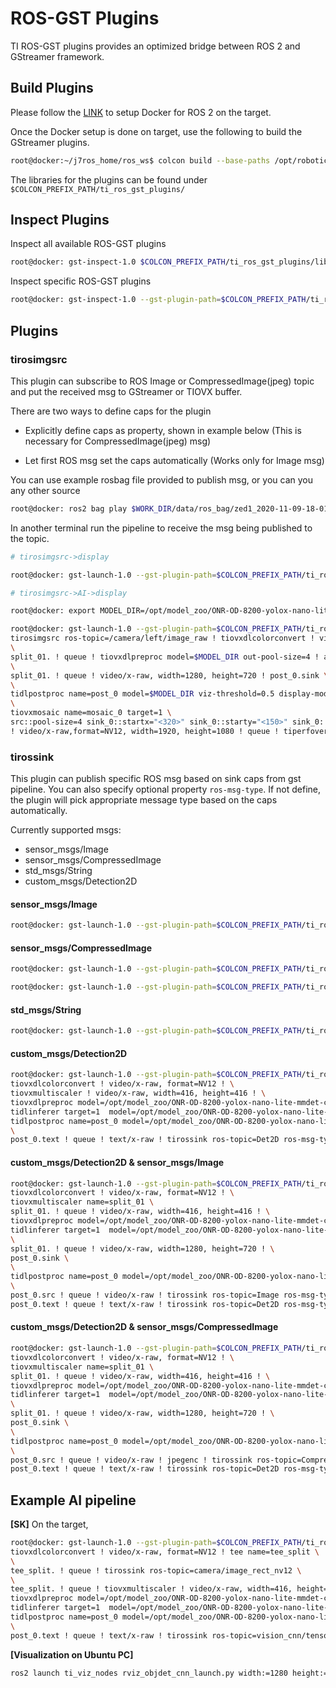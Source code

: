 ROS-GST Plugins
===============

TI ROS-GST plugins provides an optimized bridge between ROS 2 and GStreamer framework.

## Build Plugins

Please follow the [LINK](../../../docker/setting_docker_ros2.md) to setup Docker for ROS 2 on the target.

Once the Docker setup is done on target, use the following to build the
GStreamer plugins.

```bash
root@docker:~/j7ros_home/ros_ws$ colcon build --base-paths /opt/robotics_sdk/ros2 --packages-select ti_ros_gst_plugins --cmake-force-configure
```

The libraries for the plugins can be found under
`$COLCON_PREFIX_PATH/ti_ros_gst_plugins/`

## Inspect Plugins

Inspect all available ROS-GST plugins

```bash
root@docker: gst-inspect-1.0 $COLCON_PREFIX_PATH/ti_ros_gst_plugins/lib/ti_ros_gst_plugins/libros_gst_plugins.so
```

Inspect specific ROS-GST plugins

```bash
root@docker: gst-inspect-1.0 --gst-plugin-path=$COLCON_PREFIX_PATH/ti_ros_gst_plugins/lib/ti_ros_gst_plugins/ tirosimgsrc
```

## Plugins

### **tirosimgsrc**

This plugin can subscribe to ROS Image or CompressedImage(jpeg) topic
and put the received msg to GStreamer or TIOVX buffer.

There are two ways to define caps for the plugin

- Explicitly define caps as property, shown in example below (This is necessary for CompressedImage(jpeg) msg)

- Let first ROS msg set the caps automatically (Works only for Image msg)

You can use example rosbag file provided to publish msg, or you can you any other source

```bash
root@docker: ros2 bag play $WORK_DIR/data/ros_bag/zed1_2020-11-09-18-01-08/ --loop --topic /camera/left/image_raw
```

In another terminal run the pipeline to receive the msg being published to the topic.

```bash
# tirosimgsrc->display

root@docker: gst-launch-1.0 --gst-plugin-path=$COLCON_PREFIX_PATH/ti_ros_gst_plugins/lib/ti_ros_gst_plugins/ tirosimgsrc ros-topic=/camera/left/image_raw caps="video/x-raw,width=1280,height=720,format=UYVY" ! kmssink driver-name=tidss sync=false
```

```bash
# tirosimgsrc->AI->display

root@docker: export MODEL_DIR=/opt/model_zoo/ONR-OD-8200-yolox-nano-lite-mmdet-coco-416x416/

root@docker: gst-launch-1.0 --gst-plugin-path=$COLCON_PREFIX_PATH/ti_ros_gst_plugins/lib/ti_ros_gst_plugins/ \
tirosimgsrc ros-topic=/camera/left/image_raw ! tiovxdlcolorconvert ! video/x-raw,format=NV12 ! tiovxmultiscaler name=split_01 \
\
split_01. ! queue ! tiovxdlpreproc model=$MODEL_DIR out-pool-size=4 ! application/x-tensor-tiovx ! tidlinferer target=1  model=$MODEL_DIR ! post_0.tensor \
\
split_01. ! queue ! video/x-raw, width=1280, height=720 ! post_0.sink \
\
tidlpostproc name=post_0 model=$MODEL_DIR viz-threshold=0.5 display-model=true ! queue ! mosaic_0. \
\
tiovxmosaic name=mosaic_0 target=1 \
src::pool-size=4 sink_0::startx="<320>" sink_0::starty="<150>" sink_0::widths="<1280>" sink_0::heights="<720>" \
! video/x-raw,format=NV12, width=1920, height=1080 ! queue ! tiperfoverlay ! kmssink driver-name=tidss sync=false
```

### **tirossink**

This plugin can publish specific ROS msg based on sink caps from gst pipeline.
You can also specify optional property `ros-msg-type`. If not define, the plugin will
pick appropriate message type based on the caps automatically.

Currently supported msgs:
  - sensor_msgs/Image
  - sensor_msgs/CompressedImage
  - std_msgs/String
  - custom_msgs/Detection2D

#### sensor_msgs/Image
```bash
root@docker: gst-launch-1.0 --gst-plugin-path=$COLCON_PREFIX_PATH/ti_ros_gst_plugins/lib/ti_ros_gst_plugins/ videotestsrc ! video/x-raw,width=1280,height=720,format=NV12,framerate=30/1 ! tirossink ros-topic=image_raw
```

#### sensor_msgs/CompressedImage
```bash
root@docker: gst-launch-1.0 --gst-plugin-path=$COLCON_PREFIX_PATH/ti_ros_gst_plugins/lib/ti_ros_gst_plugins/ videotestsrc ! video/x-raw,width=1280,height=720,format=NV12,framerate=30/1 ! jpegenc ! image/jpeg ! tirossink ros-topic=image_jpeg
```

```bash
root@docker: gst-launch-1.0 --gst-plugin-path=$COLCON_PREFIX_PATH/ti_ros_gst_plugins/lib/ti_ros_gst_plugins/ videotestsrc ! video/x-raw,width=1280,height=720,format=NV12,framerate=30/1 ! pngenc ! image/png ! tirossink ros-topic=image_png
```

#### std_msgs/String
```bash
root@docker: gst-launch-1.0 --gst-plugin-path=$COLCON_PREFIX_PATH/ti_ros_gst_plugins/lib/ti_ros_gst_plugins/ multifilesrc location=x.txt ! text/x-raw ! tirossink ros-topic=string
```

#### custom_msgs/Detection2D
```bash
root@docker: gst-launch-1.0 --gst-plugin-path=$COLCON_PREFIX_PATH/ti_ros_gst_plugins/lib/ti_ros_gst_plugins v4l2src device=/dev/video-usb-cam0 io-mode=2 ! image/jpeg, width=1280, height=720 ! jpegdec ! \
tiovxdlcolorconvert ! video/x-raw, format=NV12 ! \
tiovxmultiscaler ! video/x-raw, width=416, height=416 ! \
tiovxdlpreproc model=/opt/model_zoo/ONR-OD-8200-yolox-nano-lite-mmdet-coco-416x416  out-pool-size=4 ! application/x-tensor-tiovx ! \
tidlinferer target=1  model=/opt/model_zoo/ONR-OD-8200-yolox-nano-lite-mmdet-coco-416x416 ! post_0.tensor \
tidlpostproc name=post_0 model=/opt/model_zoo/ONR-OD-8200-yolox-nano-lite-mmdet-coco-416x416 viz-threshold=0.6 \
\
post_0.text ! queue ! text/x-raw ! tirossink ros-topic=Det2D ros-msg-type=detection2d
```

#### custom_msgs/Detection2D & sensor_msgs/Image
```bash
root@docker: gst-launch-1.0 --gst-plugin-path=$COLCON_PREFIX_PATH/ti_ros_gst_plugins/lib/ti_ros_gst_plugins v4l2src device=/dev/video-usb-cam0 io-mode=2 ! image/jpeg, width=1280, height=720 ! jpegdec ! \
tiovxdlcolorconvert ! video/x-raw, format=NV12 ! \
tiovxmultiscaler name=split_01 \
split_01. ! queue ! video/x-raw, width=416, height=416 ! \
tiovxdlpreproc model=/opt/model_zoo/ONR-OD-8200-yolox-nano-lite-mmdet-coco-416x416  out-pool-size=4 ! application/x-tensor-tiovx ! \
tidlinferer target=1  model=/opt/model_zoo/ONR-OD-8200-yolox-nano-lite-mmdet-coco-416x416 ! post_0.tensor \
\
split_01. ! queue ! video/x-raw, width=1280, height=720 ! \
post_0.sink \
\
tidlpostproc name=post_0 model=/opt/model_zoo/ONR-OD-8200-yolox-nano-lite-mmdet-coco-416x416 viz-threshold=0.6 \
\
post_0.src ! queue ! video/x-raw ! tirossink ros-topic=Image ros-msg-type=image \
post_0.text ! queue ! text/x-raw ! tirossink ros-topic=Det2D ros-msg-type=detection2d
```

#### custom_msgs/Detection2D & sensor_msgs/CompressedImage
```bash
root@docker: gst-launch-1.0 --gst-plugin-path=$COLCON_PREFIX_PATH/ti_ros_gst_plugins/lib/ti_ros_gst_plugins v4l2src device=/dev/video-usb-cam0 io-mode=2 ! image/jpeg, width=1280, height=720 ! jpegdec ! \
tiovxdlcolorconvert ! video/x-raw, format=NV12 ! \
tiovxmultiscaler name=split_01 \
split_01. ! queue ! video/x-raw, width=416, height=416 ! \
tiovxdlpreproc model=/opt/model_zoo/ONR-OD-8200-yolox-nano-lite-mmdet-coco-416x416  out-pool-size=4 ! application/x-tensor-tiovx ! \
tidlinferer target=1  model=/opt/model_zoo/ONR-OD-8200-yolox-nano-lite-mmdet-coco-416x416 ! post_0.tensor \
\
split_01. ! queue ! video/x-raw, width=1280, height=720 ! \
post_0.sink \
\
tidlpostproc name=post_0 model=/opt/model_zoo/ONR-OD-8200-yolox-nano-lite-mmdet-coco-416x416 viz-threshold=0.6 \
\
post_0.src ! queue ! video/x-raw ! jpegenc ! tirossink ros-topic=CompressedImage ros-msg-type=compressed-image-jpeg \
post_0.text ! queue ! text/x-raw ! tirossink ros-topic=Det2D ros-msg-type=detection2d
```

## Example AI pipeline

**[SK]** On the target,
```bash
root@docker: gst-launch-1.0 --gst-plugin-path=$COLCON_PREFIX_PATH/ti_ros_gst_plugins/lib/ti_ros_gst_plugins v4l2src device=/dev/video-usb-cam0 io-mode=2 ! image/jpeg, width=1280, height=720 ! jpegdec ! \
tiovxdlcolorconvert ! video/x-raw, format=NV12 ! tee name=tee_split \
\
tee_split. ! queue ! tirossink ros-topic=camera/image_rect_nv12 \
\
tee_split. ! queue ! tiovxmultiscaler ! video/x-raw, width=416, height=416 ! \
tiovxdlpreproc model=/opt/model_zoo/ONR-OD-8200-yolox-nano-lite-mmdet-coco-416x416  out-pool-size=4 ! application/x-tensor-tiovx ! \
tidlinferer target=1  model=/opt/model_zoo/ONR-OD-8200-yolox-nano-lite-mmdet-coco-416x416 ! post_0.tensor \
tidlpostproc name=post_0 model=/opt/model_zoo/ONR-OD-8200-yolox-nano-lite-mmdet-coco-416x416 viz-threshold=0.6 \
\
post_0.text ! queue ! text/x-raw ! tirossink ros-topic=vision_cnn/tensor ros-msg-type=detection2d
```

**[Visualization on Ubuntu PC]**
```bash
ros2 launch ti_viz_nodes rviz_objdet_cnn_launch.py width:=1280 height:=720 approx_time_sync:=True
```